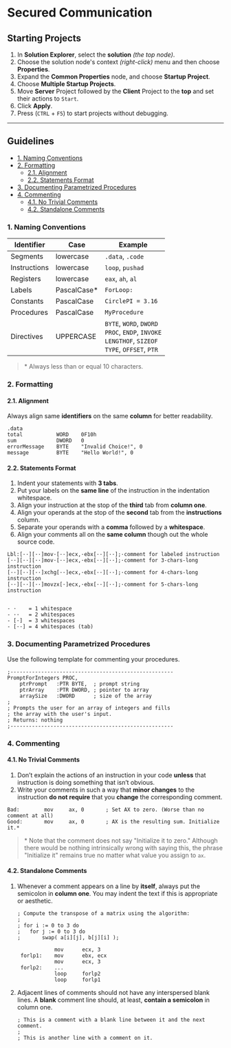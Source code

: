 # Secured Communication

## Starting Projects

1. In **Solution Explorer**, select the **solution** _(the top node)_.
2. Choose the solution node's context _(right-click)_ menu and then choose **Properties**.
3. Expand the **Common Properties** node, and choose **Startup Project**.
4. Choose **Multiple Startup Projects**.
5. Move **Server** Project followed by the **Client** Project to the **top** and set their actions to `Start`.
6. Click **Apply**.
7. Press (`CTRL` + `F5`) to start projects without debugging.

---

## Guidelines

<!-- TOC depthFrom:3 depthTo:4 -->

- [1. Naming Conventions](#1-naming-conventions)
- [2. Formatting](#2-formatting)
    - [2.1. Alignment](#21-alignment)
    - [2.2. Statements Format](#22-statements-format)
- [3. Documenting Parametrized Procedures](#3-documenting-parametrized-procedures)
- [4. Commenting](#4-commenting)
    - [4.1. No Trivial Comments](#41-no-trivial-comments)
    - [4.2. Standalone Comments](#42-standalone-comments)

<!-- /TOC -->

### 1. Naming Conventions

| Identifier   | Case         | Example                                                                                                    |
| ------------ | ------------ | ---------------------------------------------------------------------------------------------------------- |
| Segments     | lowercase    | `.data`, `.code`                                                                                           |
| Instructions | lowercase    | `loop`, `pushad`                                                                                           |
| Registers    | lowercase    | `eax`, `ah`, `al`                                                                                          |
| Labels       | PascalCase\* | `ForLoop:`                                                                                                 |
| Constants    | PascalCase   | `CirclePI = 3.16`                                                                                          |
| Procedures   | PascalCase   | `MyProcedure`                                                                                              |
| Directives   | UPPERCASE    | `BYTE`, `WORD`, `DWORD`<br> `PROC`, `ENDP`, `INVOKE` <br> `LENGTHOF`, `SIZEOF`<br> `TYPE`, `OFFSET`, `PTR` |

> \* Always less than or equal 10 characters.

### 2. Formatting

#### 2.1. Alignment

Always align same **identifiers** on the same **column** for better readability.

```assembly
.data
total           WORD    0F10h
sum             DWORD   0
errorMessage    BYTE    "Invalid Choice!", 0
message         BYTE    "Hello World!", 0
```

#### 2.2. Statements Format

1. Indent your statements with **3 tabs**.
1. Put your labels on the **same line** of the instruction in the indentation whitespace.
1. Align your instruction at the stop of the **third** tab from **column one**.
1. Align your operands at the stop of the **second** tab from the **instructions** column.
1. Separate your operands with a **comma** followed by a **whitespace**.
1. Align your comments all on the **same column** though out the whole source code.

```assembly
Lbl:[··][··]mov·[··]ecx,·ebx[··][··];·comment for labeled instruction
[··][··][··]mov·[··]ecx,·ebx[··][··];·comment for 3-chars-long instruction
[··][··][··]xchg[··]ecx,·ebx[··][··];·comment for 4-chars-long instruction
[··][··][··]movzx[·]ecx,·ebx[··][··];·comment for 5-chars-long instruction


- ·    = 1 whitespace
- ··   = 2 whitespaces
- [·]  = 3 whitespaces
- [··] = 4 whitespaces (tab)
```

### 3. Documenting Parametrized Procedures

Use the following template for commenting your procedures.

```assembly
;-----------------------------------------------------
PromptForIntegers PROC,
    ptrPrompt   :PTR BYTE,  ; prompt string
    ptrArray    :PTR DWORD, ; pointer to array
    arraySize   :DWORD      ; size of the array
;
; Prompts the user for an array of integers and fills
; the array with the user's input.
; Returns: nothing
;-----------------------------------------------------
```

### 4. Commenting

#### 4.1. No Trivial Comments

1. Don’t explain the actions of an instruction in your code **unless** that instruction is doing something that isn’t obvious.
1. Write your comments in such a way that **minor changes** to the instruction **do not require** that you **change** the corresponding comment.

```assembly
Bad:        mov     ax, 0       ; Set AX to zero. (Worse than no comment at all)
Good:       mov     ax, 0       ; AX is the resulting sum. Initialize it.*
```

> \* Note that the comment does not say "Initialize it to zero." Although there would be nothing intrinsically wrong with saying this, the phrase "Initialize it" remains true no matter what value you assign to `ax`.

#### 4.2. Standalone Comments

1. Whenever a comment appears on a line by **itself**, always put the semicolon in **column one**. You may indent the text if this is appropriate or aesthetic.

   ```assembly
   ; Compute the transpose of a matrix using the algorithm:
   ;
   ; for i := 0 to 3 do
   ;   for j := 0 to 3 do
   ;       swap( a[i][j], b[j][i] );

               mov      ecx, 3
    forlp1:    mov      ebx, ecx
               mov      ecx, 3
    forlp2:    ...
               loop     forlp2
               loop     forlp1
   ```

1. Adjacent lines of comments should not have any interspersed blank lines. A **blank** comment line should, at least, **contain a semicolon** in column one.

   ```assembly
   ; This is a comment with a blank line between it and the next comment.
   ;
   ; This is another line with a comment on it.
   ```
